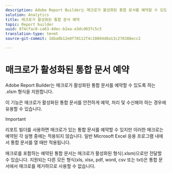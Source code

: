 ```yaml
---
description: Adobe Report Builder는 매크로가 활성화된 통합 문서를 예약할 수 있도록 하는 .xlsm 형식을 지원합니다.
solution: Analytics
title: 매크로가 활성화된 통합 문서 예약
topic: Report builder
uuid: 874cfac8-ca63-4dec-b2aa-a3dcd037c5c5
translation-type: tm+mt
source-git-commit: 16ba0b12e0f70112f4c10804d0a13c278388ecc2

---
```



# 매크로가 활성화된 통합 문서 예약

Adobe Report Builder는 매크로가 활성화된 통합 문서를 예약할 수 있도록 하는 .xlsm 형식을 지원합니다.

이 기능은 매크로가 활성화된 통합 문서를 안전하게 예약, 처리 및 수신해야 하는 경우에 유용할 수 있습니다.

>[!IMPORTANT]
>
>리포트 빌더를 사용하면 매크로가 있는 통합 문서를 예약할 수 있지만 이러한 매크로는 예약된 각 실행 중에는 적용되지 않습니다. 일반 Microsoft Excel 응용 프로그램 내에서 통합 문서를 열 때만 적용됩니다.

매크로를 포함하는 예약된 통합 문서는 매크로가 활성화된 형식(.xlsm)으로만 전달할 수 있습니다. 지원되는 다른 모든 형식(xls, xlsx, pdf, word, csv 또는 txt)은 통합 문서에서 매크로를 제거하므로 사용할 수 없습니다.
